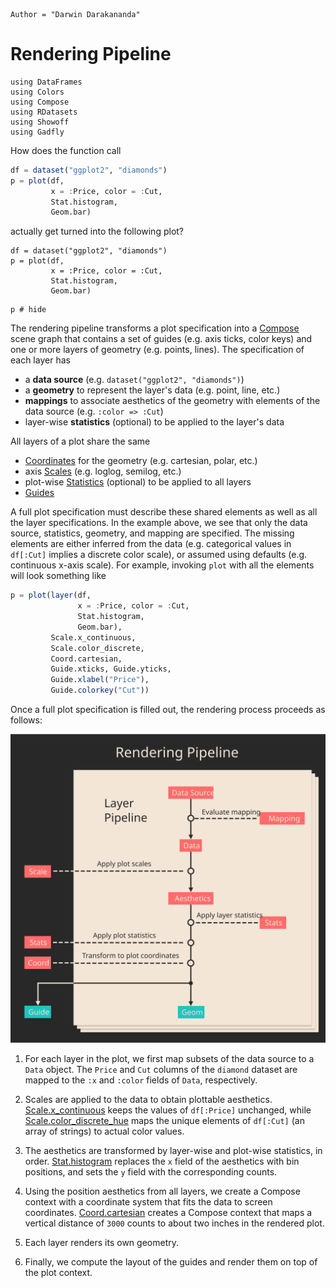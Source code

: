 ```@meta
Author = "Darwin Darakananda"
```
# Rendering Pipeline

```@setup 1
using DataFrames
using Colors
using Compose
using RDatasets
using Showoff
using Gadfly
```

How does the function call

```julia
df = dataset("ggplot2", "diamonds")
p = plot(df,
         x = :Price, color = :Cut,
		 Stat.histogram,
		 Geom.bar)
```

actually get turned into the following plot?

```@setup 1
df = dataset("ggplot2", "diamonds")
p = plot(df,
         x = :Price, color = :Cut,
		 Stat.histogram,
		 Geom.bar)
```

```@example 1
p # hide
```

The rendering pipeline transforms a plot specification into a [Compose](http://www.composejl.org) scene graph that contains a set of guides (e.g. axis ticks, color keys) and one or more layers of geometry (e.g. points, lines).
The specification of each layer has

- a **data source** (e.g. `dataset("ggplot2", "diamonds")`)
- a **geometry** to represent the layer's data (e.g. point, line, etc.)
- **mappings** to associate aesthetics of the geometry with elements of the data source (e.g.  `:color => :Cut`)
- layer-wise **statistics** (optional) to be applied to the layer's data

All layers of a plot share the same

- [Coordinates](@ref) for the geometry (e.g. cartesian, polar, etc.)
- axis [Scales](@ref) (e.g. loglog, semilog, etc.)
- plot-wise [Statistics](@ref) (optional) to be applied to all layers
- [Guides](@ref)

A full plot specification must describe these shared elements as well as all the layer specifications.
In the example above, we see that only the data source, statistics, geometry, and mapping are specified.
The missing elements are either inferred from the data (e.g. categorical values in `df[:Cut]` implies a discrete color scale), or assumed using defaults (e.g. continuous x-axis scale).
For example, invoking `plot` with all the elements will look something like

```julia
p = plot(layer(df,
               x = :Price, color = :Cut,
		       Stat.histogram,
		       Geom.bar),
	  	 Scale.x_continuous,
		 Scale.color_discrete,
		 Coord.cartesian,
		 Guide.xticks, Guide.yticks,
		 Guide.xlabel("Price"),
		 Guide.colorkey("Cut"))
```

Once a full plot specification is filled out, the rendering process proceeds as follows:

![](../assets/pipeline.svg)

1. For each layer in the plot, we first map subsets of the data source to a `Data` object. The `Price` and `Cut` columns of the `diamond` dataset are mapped to the `:x` and `:color` fields of `Data`, respectively.

2. Scales are applied to the data to obtain plottable aesthetics. [Scale.x_continuous](@ref) keeps the values of `df[:Price]` unchanged, while [Scale.color_discrete_hue](@ref) maps the unique elements of `df[:Cut]` (an array of strings) to actual color values.

3. The aesthetics are transformed by layer-wise and plot-wise statistics, in order. [Stat.histogram](@ref) replaces the `x` field of the aesthetics with bin positions, and sets the `y` field with the corresponding counts.

4. Using the position aesthetics from all layers, we create a Compose context with a coordinate system that fits the data to screen coordinates. [Coord.cartesian](@ref) creates a Compose context that maps a vertical distance of `3000` counts to about two inches in the rendered plot.

5. Each layer renders its own geometry.

6. Finally, we compute the layout of the guides and render them on top of the plot context.
